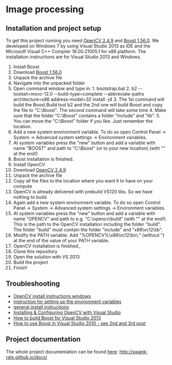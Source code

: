 Image processing
================

Installation and project setup
-------------------
To get this project running you need [OpenCV 2.4.9](http://opencv.org/) and [Boost 1.56.0](http://www.boost.org/). We developed on Windows 7 by using Visual Studio 2013 as IDE and the Microsoft Visual C++ Compiler 18.00.21005.1 for x86 platform. The installation instructions are for Visual Studio 2013 and Windows. 

1. Install Boost
  1. Download [Boost 1.56.0](http://www.boost.org/)
  2. Unpack the archive file
  3. Navigate into the unpacked folder
  4. Open command window and type in:
    1. bootstrap.bat
    2. b2 --toolset=msvc-12.0 --build-type=complete --abbreviate-paths architecture=x86 address-model=32 install -j4
    3. The 1st command will build the Boost.Build tool b2 and the 2nd one will build Boost and copy the file to "C:\Boost". The second command will take some time
    4. Make sure that the folder "C:\Boost" contains a folder "include" and "lib".
    5. You can move the "C:\Boost" folder if you like. Just remember the location.
  5. Add a new system environment variable. To do so open Control Panel -> System -> Advanced system settings -> Environment variables.
  6. At system variables press the "new" button and add a variable with name "BOOST" and path to "C:\Boost\" (or to your new location) (with "\" at the end!)
  7. Boost installation is finished.
2. Install OpenCV
  1. Download [OpenCV 2.4.9](http://opencv.org/)
  2. Unpack the archive file
  3. Copy all the files to the location where you want it to have on your compute
  4. OpenCV is already delivered with prebuild VS120 libs. So we have nothing to build.
  5. Again add a new system environment variable. To do so open Control Panel -> System -> Advanced system settings -> Environment variables.
  6. At system variables press the "new" button and add a variable with name "OPENCV" and path to e.g. "C:\opencv\build\" (with "\" at the end!). This is the path to the OpenCV installation including the folder "build". The folder "build" must contain the folder "include" and "x86\vc12\lib". 
  7. Modify the PATH variable. Add "%OPENCV%\x86\vc12\bin;" (without ") at the end of the value of your PATH variable.
  8. OpenCV installation is finished.,
3. Clone this repository
4. Open the solution with VS 2013
5. Build the project
6. Finish!
  
Troubleshooting
-------------------
  * [OpenCV install instructions windows](http://docs.opencv.org/doc/tutorials/introduction/windows_install/windows_install.html#windows-installation)
  * [instruction for setting up the environment variables](http://docs.opencv.org/doc/tutorials/introduction/windows_install/windows_install.html#windowssetpathandenviromentvariable)
  * [general install instructions](http://docs.opencv.org/doc/tutorials/introduction/table_of_content_introduction/table_of_content_introduction.html)
  * [Installing & Configuring OpenCV with Visual Studio](http://opencv-srf.blogspot.co.at/2013/05/installing-configuring-opencv-with-vs.html)
  * [How to build Boost for Visual Studio 2013](http://choorucode.com/2014/06/06/how-to-build-boost-for-visual-studio-2013/)
  * [How to use Boost in Visual Studio 2010 - see 2nd and 3rd post](http://stackoverflow.com/questions/2629421/how-to-use-boost-in-visual-studio-2010)


Project documentation
-------------------
The whole project documentation can be found [here](http://swank-rats.github.io/docs): http://swank-rats.github.io/docs/
